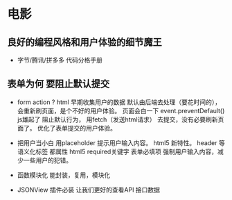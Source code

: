 # 电影

## 良好的编程风格和用户体验的细节魔王
- 字节/腾讯/拼多多 代码分格手册 

## 表单为何 要阻止默认提交
- form action ?
  html 早期收集用户的数据 默认由后端去处理（要花时间的），会重新刷页面，是个不好的用户体验。
  页面会白一下 
  event.preventDefault() js雄起了  阻止默认行为，  用fetch（发送html请求） 去提交，没有必要刷新页面了。
  优化了表单提交的用户体验。
- 把用户当小白
  用placeholder  提示用户输入内容。 html5 新特性。
  header 等语义化标签 都属性 html5 
  required关键字  表单必填项 强制用户输入内容，减少一些用户的犯错。

- 函数模块化 
  能封装，复用，模块化 
- JSONView 插件必装  让我们更好的查看API 接口数据
